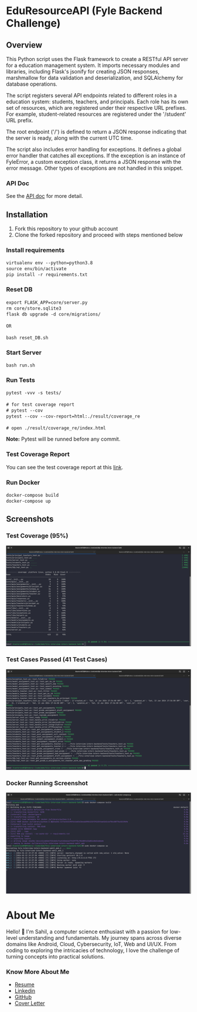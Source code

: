 # EduResourceAPI (Fyle Backend Challenge)

## Overview
This Python script uses the Flask framework to create a RESTful API server for a education management system. It imports necessary modules and libraries, including Flask's jsonify for creating JSON responses, marshmallow for data validation and deserialization, and SQLAlchemy for database operations.

The script registers several API endpoints related to different roles in a education system: students, teachers, and principals. Each role has its own set of resources, which are registered under their respective URL prefixes. For example, student-related resources are registered under the '/student' URL prefix.

The root endpoint ('/') is defined to return a JSON response indicating that the server is ready, along with the current UTC time.

The script also includes error handling for exceptions. It defines a global error handler that catches all exceptions. If the exception is an instance of FyleError, a custom exception class, it returns a JSON response with the error message. Other types of exceptions are not handled in this snippet.

### API Doc
See the [API doc](./API_DOCS.md) for more detail. 

## Installation

1. Fork this repository to your github account
2. Clone the forked repository and proceed with steps mentioned below

### Install requirements

```
virtualenv env --python=python3.8
source env/bin/activate
pip install -r requirements.txt
```
### Reset DB

```
export FLASK_APP=core/server.py
rm core/store.sqlite3
flask db upgrade -d core/migrations/

OR

bash reset_DB.sh
```
### Start Server

```
bash run.sh
```
### Run Tests

```
pytest -vvv -s tests/

# for test coverage report
# pytest --cov 
pytest --cov --cov-report=html:./result/coverage_re

# open ./result/coverage_re/index.html
```

**Note:** Pytest will be runned before any commit.



### Test Coverage Report
You can see the test coverage report at this [link](https://fork-of-sahil.github.io/EduResourceAPI/).

### Run Docker

```
docker-compose build
docker-compose up
```

## Screenshots

### Test Coverage (95%)
![Test Coverage](result/screenshots/code_coverage.png)

### Test Cases Passed (41 Test Cases)
![Test Case Pass](result/screenshots/testcases_pass.png)

### Docker Running Screenshot
![Test Case Pass](result/screenshots//docker.png)


# About Me

Hello! 👋 I'm Sahil, a computer science enthusiast with a passion for low-level understanding and fundamentals. My journey spans across diverse domains like Android, Cloud, Cybersecurity, IoT, Web and UI/UX. From coding to exploring the intricacies of technology, I love the challenge of turning concepts into practical solutions. 

### Know More About Me

- [Resume](https://drive.google.com/drive/folders/1B199gG2kvLzAQXVJkyNJSvkWBlOCzwuE?usp=drive_link)
- [Linkedin](https://www.linkedin.com/in/sahilkamate03/)
- [GitHub](https://github.com/sahilkamate03)
- [Cover Letter](https://encouraging-citrus-85c.notion.site/Cover-Letter-4f835aafca8044f99cbbe51e38cb6492)